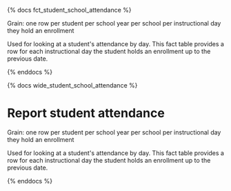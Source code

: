 {% docs fct_student_school_attendance %}

Grain: one row per student per school year per school per instructional day they hold an enrollment

Used for looking at a student's attendance by day. This fact table provides a row for each instructional day the student holds an enrollment up to the previous date.

{% enddocs %}


{% docs wide_student_school_attendance %}

# Report student attendance

Grain: one row per student per school year per school per instructional day they hold an enrollment

Used for looking at a student's attendance by day. This fact table provides a row for each instructional day the student holds an enrollment up to the previous date.

{% enddocs %}
